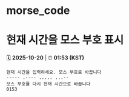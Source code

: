 # morse_code
# 현재 시간을 모스 부호 표시
<!-- MORSE_TIME_START -->
🗓️ **2025-10-20** | ⏰ **01:53 (KST)**

```
현재 시간을 입력하세요. 모스 부호로 바꿉니다
----- .---- ..... ...--
모스 부호를 다시 현재 시간으로 바꿉니다
0153
```
<!-- MORSE_TIME_END -->
